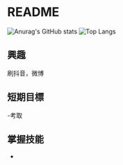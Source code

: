 # README

![Anurag's GitHub stats](https://github-readme-stats.vercel.app/api?username=Rukiren&layout=compact&theme=vue-dark)
![Top Langs](https://github-readme-stats.vercel.app/api/top-langs/?username=Rukiren&layout=compact&theme=vue-dark)  

## 興趣
刷抖音，微博

## 短期目標
-考取

## 掌握技能
- 
